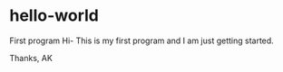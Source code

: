 # hello-world
First program
Hi-
This is my first program and I am just getting started.

Thanks,
AK
